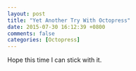 ```yaml
---
layout: post
title: "Yet Another Try With Octopress"
date: 2015-07-30 16:12:39 +0800
comments: false
categories: [Octopress]
---
```

Hope this time I can stick with it.
